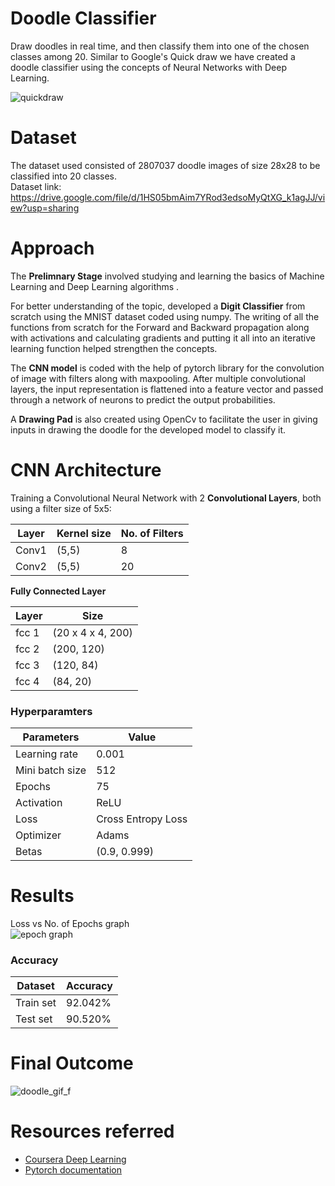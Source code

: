 # Doodle Classifier
Draw doodles in real time, and then classify them into one of the chosen classes among 20. Similar to Google's Quick draw we have created a doodle classifier using the concepts of Neural Networks with Deep Learning.

![quickdraw](https://user-images.githubusercontent.com/83291620/137333928-b1415e91-5411-48a7-b296-3c954ee52db3.gif)

# Dataset
The dataset used consisted of 2807037 doodle images of size 28x28 to be classified into 20 classes.   
Dataset link: https://drive.google.com/file/d/1HS05bmAim7YRod3edsoMyQtXG_k1agJJ/view?usp=sharing

# Approach
The **Prelimnary Stage** involved studying and learning the basics of Machine Learning and Deep Learning algorithms .

For better understanding of the topic, developed a **Digit Classifier** from scratch using the MNIST dataset coded using numpy. The writing of all the functions from scratch for the Forward and Backward propagation along with activations and calculating gradients and putting it all into an iterative learning function helped strengthen the concepts.

The **CNN model** is coded with the help of pytorch library for the convolution of image with filters along with maxpooling. After multiple convolutional layers, the input representation is flattened into a feature vector and passed through a network of neurons to predict the output probabilities.

A **Drawing Pad** is also created using OpenCv to facilitate the user in giving inputs in drawing the doodle for the developed model to classify it.


# CNN Architecture
Training a Convolutional Neural Network with 2 **Convolutional Layers**, both using a filter size of 5x5:

Layer  | Kernel size   | No. of Filters
------ | ------------- | -------------
Conv1  |    (5,5)      |      8
Conv2  |    (5,5)      |      20

**Fully Connected Layer**

Layer   | Size
------- | -------------
fcc 1   | (20 x 4 x 4, 200)
fcc 2   | (200, 120)
fcc 3   | (120, 84)
fcc 4   | (84, 20)

### Hyperparamters ###

Parameters   | Value
------------ | -------------
Learning rate  | 0.001
Mini batch size   | 512
Epochs   | 75
Activation  | ReLU
Loss      | Cross Entropy Loss
Optimizer  | Adams
Betas   | (0.9, 0.999)

# Results
Loss vs No. of Epochs graph  
![epoch graph](https://user-images.githubusercontent.com/83291620/137348543-638351ce-d985-4404-98ad-87327ccdd07d.jpg)


### Accuracy ###

Dataset   | Accuracy
------- | -------------
Train set   | 92.042%
Test set  | 90.520%

# Final Outcome
![doodle_gif_f](https://user-images.githubusercontent.com/83291620/139815477-20dd85e7-a673-48a6-bbf3-7e1b7c66d561.gif)


# Resources referred
- [Coursera Deep Learning](https://www.coursera.org/specializations/deep-learning)
- [Pytorch documentation](https://pytorch.org/docs/stable/index.html)

